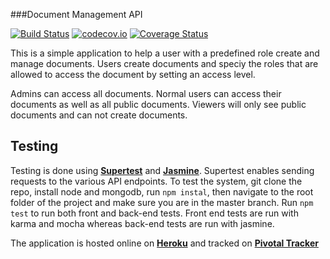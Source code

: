 ###Document Management API

[![Build Status](https://travis-ci.org/andela-ekupara/DcManFrontEnd.svg?branch=feature/fend-tests)](https://travis-ci.org/andela-ekupara/DcManFrontEnd)
[![codecov.io](https://codecov.io/github/andela-ekupara/DcManFrontEnd/coverage.svg?branch=master)](https://codecov.io/github/andela-ekupara/DcManFrontEnd?branch=master)
[![Coverage Status](https://coveralls.io/repos/github/andela-ekupara/DcManFrontEnd/badge.svg?branch=master)](https://coveralls.io/github/andela-ekupara/DcManFrontEnd?branch=master)


This is a simple application to help a user with a predefined role create and manage documents. Users create documents and speciy the roles that are allowed to access the document by setting an access level.

Admins can access all documents.
Normal users can access their documents as well as all public documents.
Viewers will only see public documents and can not create documents.


## Testing
Testing is done using [**Supertest**](https://www.npmjs.com/package/supertest) and [**Jasmine**](https://www.npmjs.com/package/jasmine). Supertest enables sending requests to the various API endpoints.
To test the system, git clone the repo, install node and mongodb, run ``npm instal``, then navigate to the root folder of the project and make sure you are in the master branch. Run ``npm test`` to run both front and back-end tests. Front end tests are run with karma and mocha whereas back-end tests are run with jasmine.

The application is hosted online on [**Heroku**](http://dcman.herokuapp.com)
and tracked on [**Pivotal Tracker**](https://www.pivotaltracker.com/n/projects/1565345)
